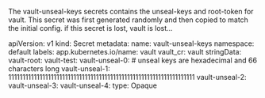 The vault-unseal-keys secrets contains the unseal-keys and root-token for vault.
This secret was first generated randomly and then copied to match the initial config. if this secret is lost, vault is lost...

apiVersion: v1
kind: Secret
metadata:
  name: vault-unseal-keys
  namespace: default
  labels:
    app.kubernetes.io/name: vault
    vault_cr: vault
stringData:
  vault-root: 
  vault-test: 
  vault-unseal-0: # unseal keys are hexadecimal and 66 characters long
  vault-unseal-1: 111111111111111111111111111111111111111111111111111111111111111111
  vault-unseal-2: 
  vault-unseal-3: 
  vault-unseal-4: 
type: Opaque



